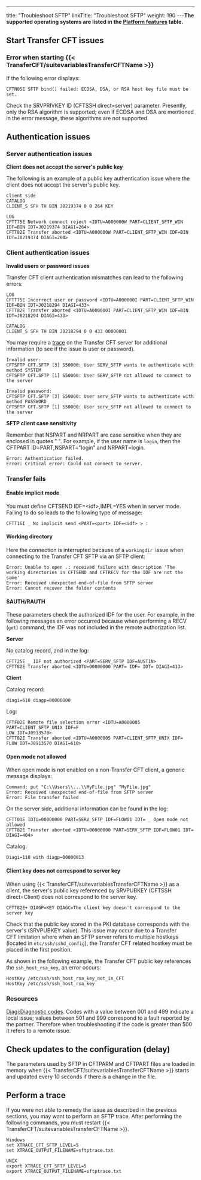 ---
title: "Troubleshoot SFTP"
linkTitle: "Troubleshoot SFTP"
weight: 190
---******The supported operating systems are listed in the [Platform features](../../../datasheet) table.******

## Start Transfer CFT issues

### Error when starting {{< TransferCFT/suitevariablesTransferCFTName  >}}

If the following error displays:

`CFTN05E SFTP bind() failed: ECDSA, DSA, or RSA host key file must be set.  `

Check the SRVPRIVKEY ID (CFTSSH direct=server) parameter. Presently, only the RSA algorithm is supported; even if ECDSA and DSA are mentioned in the error message, these algorithms are not supported.

## Authentication issues

### Server authentication issues

****Client does not accept the server's public key****

The following is an example of a public key authentication issue where the client does not accept the server's public key.

```
Client side
CATALOG 
CLIENT_S SFH TH BIN J0219374 0 0 264 KEY
 
LOG 
CFTT75E Network connect reject <IDTU=A000000W PART=CLIENT_SFTP_WIN IDF=BIN IDT=J0219374 DIAGI=264>
CFTT82E Transfer aborted <IDTU=A000000W PART=CLIENT_SFTP_WIN IDF=BIN IDT=J0219374 DIAGI=264>
```

### Client authentication issues

****Invalid users or password issues****

Transfer CFT client authentication mismatches can lead to the following errors:

```
LOG 
CFTT75E Incorrect user or password <IDTU=A000000I PART=CLIENT_SFTP_WIN IDF=BIN IDT=J0218294 DIAGI=433>
CFTT82E Transfer aborted <IDTU=A000000I PART=CLIENT_SFTP_WIN IDF=BIN IDT=J0218294 DIAGI=433>
 
CATALOG
CLIENT_S SFH TH BIN J0218294 0 0 433 00000001
```

You may require a [trace](#Perform) on the Transfer CFT server for additional information (to see if the issue is user or password).

```
Invalid user:
CFTSFTP CFT.SFTP [3] S50000: User SERV_SFTP wants to authenticate with method SYSTEM
CFTSFTP CFT.SFTP [1] S50000: User SERV_SFTP not allowed to connect to the server
 
Invalid password:
CFTSFTP CFT.SFTP [3] S50000: User serv_SFTP wants to authenticate with method PASSWORD
CFTSFTP CFT.SFTP [1] S50000: User serv_SFTP not allowed to connect to the server
```

****SFTP client case sensitivity****

Remember that NSPART and NRPART are case sensitive when they are enclosed in quotes " ". For example, if the user name is `login`, then the CFTPART ID=PART,NSPART="login" and NRPART=login.

```
Error: Authentication failed.
Error: Critical error: Could not connect to server.
```

### Transfer fails

#### Enable implicit mode

You must define CFTSEND IDF=&lt;idf>,IMPL=YES when in server mode. Failing to do so leads to the following type of message:

```
CFTT16I _ No implicit send <PART=<part> IDF=<idf> > :
```

#### Working directory

Here the connection is interrupted because of a `workingdir `issue when connecting to the Transfer CFT SFTP via an SFTP client:

```
Error: Unable to open .: received failure with description 'The working directories in CFTSEND and CFTRECV for the IDF are not the same'
Error: Received unexpected end-of-file from SFTP server
Error: Cannot recover the folder contents
```

#### SAUTH/RAUTH

These parameters check the authorized IDF for the user. For example, in the following messages an error occurred because when performing a RECV (`get`) command, the IDF was not included in the remote authorization list.

****Server****

No catalog record, and in the log:

```
CFTT25E _ IDF not authorized <PART=SERV_SFTP IDF=AUSTIN>
CFTT82E Transfer aborted <IDTU=00000000 PART= IDF= IDT= DIAGI=413>
```

****Client****

Catalog record:

```
diagi=610 diagp=00000000
```

Log:

```
CFTF02E Remote file selection error <IDTU=A0000005 PART=CLIENT_SFTP_UNIX IDF=F
LOW IDT=J0913570>
CFTT82E Transfer aborted <IDTU=A0000005 PART=CLIENT_SFTP_UNIX IDF=
FLOW IDT=J0913570 DIAGI=610>
```

#### Open mode not allowed

When open mode is not enabled on a non-Transfer CFT client, a generic message displays:

```
Command: put "C:\\Users\\...\\MyFile.jpg" "MyFile.jpg"
Error: Received unexpected end-of-file from SFTP server
Error: File transfer failed
```

On the server side, additional information can be found in the log:

```
CFTT01E IDTU=00000000 PART=SERV_SFTP IDF=FLOW01 IDT= _ Open mode not allowed
CFTT82E Transfer aborted <IDTU=00000000 PART=SERV_SFTP IDF=FLOW01 IDT= DIAGI=404>
```

Catalog:

```
Diagi=110 with diagp=00000013
```

#### Client key does not correspond to server key

When using {{< TransferCFT/suitevariablesTransferCFTName  >}} as a client, the server's public key referenced by SRVPUBKEY (CFTSSH direct=Client) does not correspond to the server key.

```
CFTT82E+ DIAGP=KEY DIAGC=The client key doesn't correspond to the server key
```

Check that the public key stored in the PKI database corresponds with the server's (SRVPUBKEY value). This issue may occur due to a Transfer CFT limitation where when an SFTP server refers to multiple hostkeys (located in `etc/ssh/sshd_config`), the Transfer CFT related hostkey must be placed in the first position.

As shown in the following example, the Transfer CFT public key references the `ssh_host_rsa_key`, an error occurs:

```
HostKey /etc/ssh/ssh_host_rsa_key_not_in_CFT
HostKey /etc/ssh/ssh_host_rsa_key
```

### Resources

[Diagi:Diagnostic codes](../../../troubleshoot_intro/about_error_codes/about_diagnostic_codes/diagi_diagnostic_codes). Codes with a value between 001 and 499 indicate a local issue; values between 501 and 999 correspond to a fault reported by the partner. Therefore when troubleshooting if the code is greater than 500 it refers to a remote issue.

## Check updates to the configuration (delay)

The parameters used by SFTP in CFTPARM and CFTPART files are loaded in memory when {{< TransferCFT/suitevariablesTransferCFTName  >}} starts and updated every 10 seconds if there is a change in the file.

<span id="Perform"></span>

## Perform a trace

If you were not able to remedy the issue as described in the previous sections, you may want to perform an SFTP trace. After performing the following commands, you must restart {{< TransferCFT/suitevariablesTransferCFTName  >}}.

```
Windows
set XTRACE_CFT_SFTP_LEVEL=5
set XTRACE_OUTPUT_FILENAME=sftptrace.txt
 
UNIX
export XTRACE_CFT_SFTP_LEVEL=5
export XTRACE_OUTPUT_FILENAME=sftptrace.txt
```
